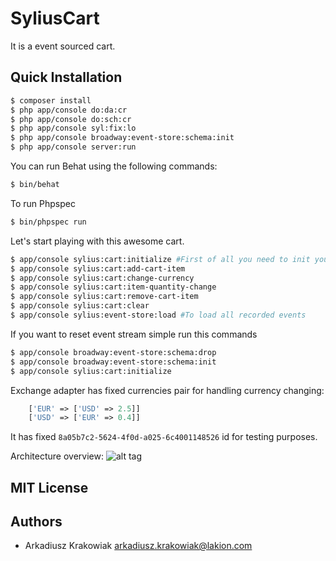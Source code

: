 # SyliusCart

It is a event sourced cart.

Quick Installation
------------------

```bash
$ composer install
$ php app/console do:da:cr
$ php app/console do:sch:cr
$ php app/console syl:fix:lo
$ php app/console broadway:event-store:schema:init
$ php app/console server:run
```

You can run Behat using the following commands:

```bash
$ bin/behat
```

To run Phpspec

```bash
$ bin/phpspec run
```

Let's start playing with this awesome cart.
```bash
$ app/console sylius:cart:initialize #First of all you need to init your cart to get cart id
$ app/console sylius:cart:add-cart-item
$ app/console sylius:cart:change-currency
$ app/console sylius:cart:item-quantity-change
$ app/console sylius:cart:remove-cart-item
$ app/console sylius:cart:clear
$ app/console sylius:event-store:load #To load all recorded events
```

If you want to reset event stream simple run this commands
```bash
$ app/console broadway:event-store:schema:drop
$ app/console broadway:event-store:schema:init
$ app/console sylius:cart:initialize
```

Exchange adapter has fixed currencies pair for handling currency changing:
```php
    ['EUR' => ['USD' => 2.5]]
    ['USD' => ['EUR' => 0.4]]
```

It has fixed `8a05b7c2-5624-4f0d-a025-6c4001148526` id for testing purposes.

Architecture overview:
![alt tag](https://raw.githubusercontent.com/arminek/cart/master/Architecture.png)

MIT License
-----------

Authors
-------

 - Arkadiusz Krakowiak arkadiusz.krakowiak@lakion.com
